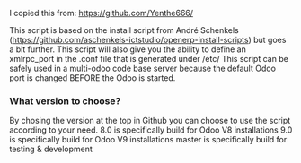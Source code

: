 I copied this from:
https://github.com/Yenthe666/

This script is based on the install script from André Schenkels (https://github.com/aschenkels-ictstudio/openerp-install-scripts)
but goes a bit further. This script will also give you the ability to define an xmlrpc_port in the .conf file that is generated under /etc/
This script can be safely used in a multi-odoo code base server because the default Odoo port is changed BEFORE the Odoo is started.

<h3>What version to choose?</h3>
By chosing the version at the top in Github you can choose to use the script according to your need.
8.0 is specifically build for Odoo V8 installations
9.0 is specifically build for Odoo V9 installations
master is specifically build for testing & development
